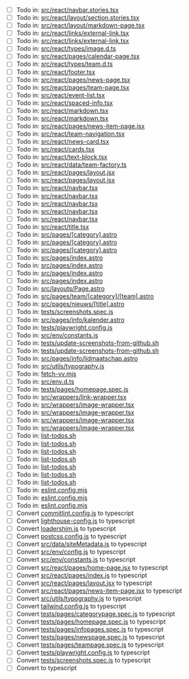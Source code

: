  - [ ] Todo in: [src/react/navbar.stories.tsx](https://github.com/knoorsesv/noorse-site/blob/main/src/react/navbar.stories.tsx#L40)
 - [ ] Todo in: [src/react/layout/section.stories.tsx](https://github.com/knoorsesv/noorse-site/blob/main/src/react/layout/section.stories.tsx#L7)
 - [ ] Todo in: [src/react/layout/markdown-page.tsx](https://github.com/knoorsesv/noorse-site/blob/main/src/react/layout/markdown-page.tsx#L4)
 - [ ] Todo in: [src/react/links/external-link.tsx](https://github.com/knoorsesv/noorse-site/blob/main/src/react/links/external-link.tsx#L28)
 - [ ] Todo in: [src/react/links/external-link.tsx](https://github.com/knoorsesv/noorse-site/blob/main/src/react/links/external-link.tsx#L29)
 - [ ] Todo in: [src/react/types/image.d.ts](https://github.com/knoorsesv/noorse-site/blob/main/src/react/types/image.d.ts#L1)
 - [ ] Todo in: [src/react/pages/calendar-page.tsx](https://github.com/knoorsesv/noorse-site/blob/main/src/react/pages/calendar-page.tsx#L42)
 - [ ] Todo in: [src/react/types/team.d.ts](https://github.com/knoorsesv/noorse-site/blob/main/src/react/types/team.d.ts#L3)
 - [ ] Todo in: [src/react/footer.tsx](https://github.com/knoorsesv/noorse-site/blob/main/src/react/footer.tsx#L54)
 - [ ] Todo in: [src/react/pages/news-page.tsx](https://github.com/knoorsesv/noorse-site/blob/main/src/react/pages/news-page.tsx#L8)
 - [ ] Todo in: [src/react/pages/team-page.tsx](https://github.com/knoorsesv/noorse-site/blob/main/src/react/pages/team-page.tsx#L71)
 - [ ] Todo in: [src/react/event-list.tsx](https://github.com/knoorsesv/noorse-site/blob/main/src/react/event-list.tsx#L11)
 - [ ] Todo in: [src/react/spaced-info.tsx](https://github.com/knoorsesv/noorse-site/blob/main/src/react/spaced-info.tsx#L4)
 - [ ] Todo in: [src/react/markdown.tsx](https://github.com/knoorsesv/noorse-site/blob/main/src/react/markdown.tsx#L63)
 - [ ] Todo in: [src/react/markdown.tsx](https://github.com/knoorsesv/noorse-site/blob/main/src/react/markdown.tsx#L70)
 - [ ] Todo in: [src/react/pages/news-item-page.jsx](https://github.com/knoorsesv/noorse-site/blob/main/src/react/pages/news-item-page.jsx#L44)
 - [ ] Todo in: [src/react/team-navigation.tsx](https://github.com/knoorsesv/noorse-site/blob/main/src/react/team-navigation.tsx#L10)
 - [ ] Todo in: [src/react/news-card.tsx](https://github.com/knoorsesv/noorse-site/blob/main/src/react/news-card.tsx#L22)
 - [ ] Todo in: [src/react/cards.tsx](https://github.com/knoorsesv/noorse-site/blob/main/src/react/cards.tsx#L4)
 - [ ] Todo in: [src/react/text-block.tsx](https://github.com/knoorsesv/noorse-site/blob/main/src/react/text-block.tsx#L4)
 - [ ] Todo in: [src/react/data/team-factory.ts](https://github.com/knoorsesv/noorse-site/blob/main/src/react/data/team-factory.ts#L8)
 - [ ] Todo in: [src/react/pages/layout.jsx](https://github.com/knoorsesv/noorse-site/blob/main/src/react/pages/layout.jsx#L12)
 - [ ] Todo in: [src/react/pages/layout.jsx](https://github.com/knoorsesv/noorse-site/blob/main/src/react/pages/layout.jsx#L15)
 - [ ] Todo in: [src/react/navbar.tsx](https://github.com/knoorsesv/noorse-site/blob/main/src/react/navbar.tsx#L16)
 - [ ] Todo in: [src/react/navbar.tsx](https://github.com/knoorsesv/noorse-site/blob/main/src/react/navbar.tsx#L22)
 - [ ] Todo in: [src/react/navbar.tsx](https://github.com/knoorsesv/noorse-site/blob/main/src/react/navbar.tsx#L38)
 - [ ] Todo in: [src/react/navbar.tsx](https://github.com/knoorsesv/noorse-site/blob/main/src/react/navbar.tsx#L174)
 - [ ] Todo in: [src/react/navbar.tsx](https://github.com/knoorsesv/noorse-site/blob/main/src/react/navbar.tsx#L257)
 - [ ] Todo in: [src/react/title.tsx](https://github.com/knoorsesv/noorse-site/blob/main/src/react/title.tsx#L6)
 - [ ] Todo in: [src/pages/[category].astro](https://github.com/knoorsesv/noorse-site/blob/main/src/pages/[category].astro#L34)
 - [ ] Todo in: [src/pages/[category].astro](https://github.com/knoorsesv/noorse-site/blob/main/src/pages/[category].astro#L48)
 - [ ] Todo in: [src/pages/[category].astro](https://github.com/knoorsesv/noorse-site/blob/main/src/pages/[category].astro#L73)
 - [ ] Todo in: [src/pages/index.astro](https://github.com/knoorsesv/noorse-site/blob/main/src/pages/index.astro#L25)
 - [ ] Todo in: [src/pages/index.astro](https://github.com/knoorsesv/noorse-site/blob/main/src/pages/index.astro#L39)
 - [ ] Todo in: [src/pages/index.astro](https://github.com/knoorsesv/noorse-site/blob/main/src/pages/index.astro#L51)
 - [ ] Todo in: [src/pages/index.astro](https://github.com/knoorsesv/noorse-site/blob/main/src/pages/index.astro#L80)
 - [ ] Todo in: [src/layouts/Page.astro](https://github.com/knoorsesv/noorse-site/blob/main/src/layouts/Page.astro#L24)
 - [ ] Todo in: [src/pages/team/[category]/[team].astro](https://github.com/knoorsesv/noorse-site/blob/main/src/pages/team/[category]/[team].astro#L68)
 - [ ] Todo in: [src/pages/nieuws/[title].astro](https://github.com/knoorsesv/noorse-site/blob/main/src/pages/nieuws/[title].astro#L2)
 - [ ] Todo in: [tests/screenshots.spec.js](https://github.com/knoorsesv/noorse-site/blob/main/tests/screenshots.spec.js#L39)
 - [ ] Todo in: [src/pages/info/kalender.astro](https://github.com/knoorsesv/noorse-site/blob/main/src/pages/info/kalender.astro#L8)
 - [ ] Todo in: [tests/playwright.config.js](https://github.com/knoorsesv/noorse-site/blob/main/tests/playwright.config.js#L57)
 - [ ] Todo in: [src/env/constants.js](https://github.com/knoorsesv/noorse-site/blob/main/src/env/constants.js#L5)
 - [ ] Todo in: [tests/update-screenshots-from-github.sh](https://github.com/knoorsesv/noorse-site/blob/main/tests/update-screenshots-from-github.sh#L4)
 - [ ] Todo in: [tests/update-screenshots-from-github.sh](https://github.com/knoorsesv/noorse-site/blob/main/tests/update-screenshots-from-github.sh#L23)
 - [ ] Todo in: [src/pages/info/lidmaatschap.astro](https://github.com/knoorsesv/noorse-site/blob/main/src/pages/info/lidmaatschap.astro#L12)
 - [ ] Todo in: [src/utils/typography.js](https://github.com/knoorsesv/noorse-site/blob/main/src/utils/typography.js#L3)
 - [ ] Todo in: [fetch-vv.mjs](https://github.com/knoorsesv/noorse-site/blob/main/fetch-vv.mjs#L2)
 - [ ] Todo in: [src/env.d.ts](https://github.com/knoorsesv/noorse-site/blob/main/src/env.d.ts#L4)
 - [ ] Todo in: [tests/pages/homepage.spec.js](https://github.com/knoorsesv/noorse-site/blob/main/tests/pages/homepage.spec.js#L56)
 - [ ] Todo in: [src/wrappers/link-wrapper.tsx](https://github.com/knoorsesv/noorse-site/blob/main/src/wrappers/link-wrapper.tsx#L14)
 - [ ] Todo in: [src/wrappers/image-wrapper.tsx](https://github.com/knoorsesv/noorse-site/blob/main/src/wrappers/image-wrapper.tsx#L6)
 - [ ] Todo in: [src/wrappers/image-wrapper.tsx](https://github.com/knoorsesv/noorse-site/blob/main/src/wrappers/image-wrapper.tsx#L7)
 - [ ] Todo in: [src/wrappers/image-wrapper.tsx](https://github.com/knoorsesv/noorse-site/blob/main/src/wrappers/image-wrapper.tsx#L8)
 - [ ] Todo in: [src/wrappers/image-wrapper.tsx](https://github.com/knoorsesv/noorse-site/blob/main/src/wrappers/image-wrapper.tsx#L18)
 - [ ] Todo in: [list-todos.sh](https://github.com/knoorsesv/noorse-site/blob/main/list-todos.sh#L3)
 - [ ] Todo in: [list-todos.sh](https://github.com/knoorsesv/noorse-site/blob/main/list-todos.sh#L3)
 - [ ] Todo in: [list-todos.sh](https://github.com/knoorsesv/noorse-site/blob/main/list-todos.sh#L3)
 - [ ] Todo in: [list-todos.sh](https://github.com/knoorsesv/noorse-site/blob/main/list-todos.sh#L5)
 - [ ] Todo in: [list-todos.sh](https://github.com/knoorsesv/noorse-site/blob/main/list-todos.sh#L7)
 - [ ] Todo in: [list-todos.sh](https://github.com/knoorsesv/noorse-site/blob/main/list-todos.sh#L8)
 - [ ] Todo in: [list-todos.sh](https://github.com/knoorsesv/noorse-site/blob/main/list-todos.sh#L10)
 - [ ] Todo in: [eslint.config.mjs](https://github.com/knoorsesv/noorse-site/blob/main/eslint.config.mjs#L8)
 - [ ] Todo in: [eslint.config.mjs](https://github.com/knoorsesv/noorse-site/blob/main/eslint.config.mjs#L20)
 - [ ] Todo in: [eslint.config.mjs](https://github.com/knoorsesv/noorse-site/blob/main/eslint.config.mjs#L74)
 - [ ] Convert [commitlint.config.js](https://github.com/knoorsesv/noorse-site/blob/main/commitlint.config.js) to typescript
 - [ ] Convert [lighthouse-config.js](https://github.com/knoorsesv/noorse-site/blob/main/lighthouse-config.js) to typescript
 - [ ] Convert [loadershim.js](https://github.com/knoorsesv/noorse-site/blob/main/loadershim.js) to typescript
 - [ ] Convert [postcss.config.js](https://github.com/knoorsesv/noorse-site/blob/main/postcss.config.js) to typescript
 - [ ] Convert [src/data/siteMetadata.js](https://github.com/knoorsesv/noorse-site/blob/main/src/data/siteMetadata.js) to typescript
 - [ ] Convert [src/env/config.js](https://github.com/knoorsesv/noorse-site/blob/main/src/env/config.js) to typescript
 - [ ] Convert [src/env/constants.js](https://github.com/knoorsesv/noorse-site/blob/main/src/env/constants.js) to typescript
 - [ ] Convert [src/react/pages/home-page.jsx](https://github.com/knoorsesv/noorse-site/blob/main/src/react/pages/home-page.jsx) to typescript
 - [ ] Convert [src/react/pages/index.js](https://github.com/knoorsesv/noorse-site/blob/main/src/react/pages/index.js) to typescript
 - [ ] Convert [src/react/pages/layout.jsx](https://github.com/knoorsesv/noorse-site/blob/main/src/react/pages/layout.jsx) to typescript
 - [ ] Convert [src/react/pages/news-item-page.jsx](https://github.com/knoorsesv/noorse-site/blob/main/src/react/pages/news-item-page.jsx) to typescript
 - [ ] Convert [src/utils/typography.js](https://github.com/knoorsesv/noorse-site/blob/main/src/utils/typography.js) to typescript
 - [ ] Convert [tailwind.config.js](https://github.com/knoorsesv/noorse-site/blob/main/tailwind.config.js) to typescript
 - [ ] Convert [tests/pages/categorypage.spec.js](https://github.com/knoorsesv/noorse-site/blob/main/tests/pages/categorypage.spec.js) to typescript
 - [ ] Convert [tests/pages/homepage.spec.js](https://github.com/knoorsesv/noorse-site/blob/main/tests/pages/homepage.spec.js) to typescript
 - [ ] Convert [tests/pages/infopages.spec.js](https://github.com/knoorsesv/noorse-site/blob/main/tests/pages/infopages.spec.js) to typescript
 - [ ] Convert [tests/pages/newspage.spec.js](https://github.com/knoorsesv/noorse-site/blob/main/tests/pages/newspage.spec.js) to typescript
 - [ ] Convert [tests/pages/teampage.spec.js](https://github.com/knoorsesv/noorse-site/blob/main/tests/pages/teampage.spec.js) to typescript
 - [ ] Convert [tests/playwright.config.js](https://github.com/knoorsesv/noorse-site/blob/main/tests/playwright.config.js) to typescript
 - [ ] Convert [tests/screenshots.spec.js](https://github.com/knoorsesv/noorse-site/blob/main/tests/screenshots.spec.js) to typescript
 - [ ] Convert [](https://github.com/knoorsesv/noorse-site/blob/main/) to typescript